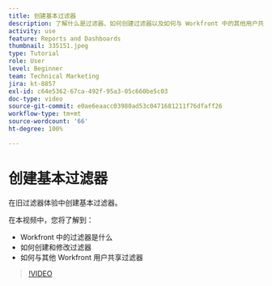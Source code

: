 ```yaml
---
title: 创建基本过滤器
description: 了解什么是过滤器、如何创建过滤器以及如何与 Workfront 中的其他用户共享过滤器。
activity: use
feature: Reports and Dashboards
thumbnail: 335151.jpeg
type: Tutorial
role: User
level: Beginner
team: Technical Marketing
jira: kt-8857
exl-id: c64e5362-67ca-492f-95a3-05c660be5c03
doc-type: video
source-git-commit: e0ae6eaacc03980ad53c0471681211f76dfaff26
workflow-type: tm+mt
source-wordcount: '66'
ht-degree: 100%

---
```


# 创建基本过滤器

在旧过滤器体验中创建基本过滤器。

在本视频中，您将了解到：

* Workfront 中的过滤器是什么
* 如何创建和修改过滤器
* 如何与其他 Workfront 用户共享过滤器

>[!VIDEO](https://video.tv.adobe.com/v/335151/?quality=12&learn=on&enablevpops)
